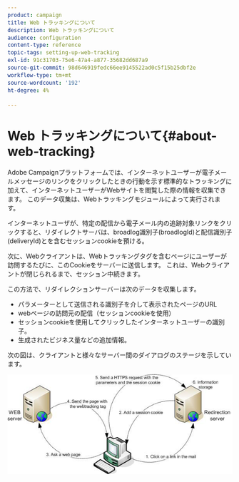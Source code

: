 ```yaml
---
product: campaign
title: Web トラッキングについて
description: Web トラッキングについて
audience: configuration
content-type: reference
topic-tags: setting-up-web-tracking
exl-id: 91c31703-75e6-47a4-a877-35682dd687a9
source-git-commit: 98d646919fedc66ee9145522ad0c5f15b25dbf2e
workflow-type: tm+mt
source-wordcount: '192'
ht-degree: 4%

---
```


# Web トラッキングについて{#about-web-tracking}

Adobe Campaignプラットフォームでは、インターネットユーザーが電子メールメッセージのリンクをクリックしたときの行動を示す標準的なトラッキングに加えて、インターネットユーザーがWebサイトを閲覧した際の情報を収集できます。 このデータ収集は、Webトラッキングモジュールによって実行されます。

インターネットユーザが、特定の配信から電子メール内の追跡対象リンクをクリックすると、リダイレクトサーバは、broadlog識別子(broadlogId)と配信識別子(deliveryId)とを含むセッションcookieを預ける。

次に、Webクライアントは、Webトラッキングタグを含むページにユーザーが訪問するたびに、このCookieをサーバーに送信します。 これは、Webクライアントが閉じられるまで、セッション中続きます。

この方法で、リダイレクションサーバーは次のデータを収集します。

* パラメーターとして送信される識別子を介して表示されたページのURL
* webページの訪問元の配信（セッションcookieを使用）
* セッションcookieを使用してクリックしたインターネットユーザーの識別子。
* 生成されたビジネス量などの追加情報。

次の図は、クライアントと様々なサーバー間のダイアログのステージを示しています。

![](assets/d_ncs_integration_webtracking_structure1.png)
